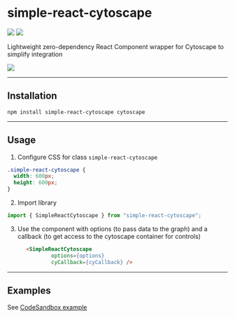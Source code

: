 # simple-react-cytoscape  
![](https://img.shields.io/badge/license-MIT-blue.svg)
![](https://img.shields.io/npm/v/simple-react-cytoscape) 

Lightweight zero-dependency React Component wrapper for Cytoscape to simplify integration


![](https://media.giphy.com/media/u6YvibOl5Ewn0LJE4h/giphy.gif)

---

## Installation
```
npm install simple-react-cytoscape cytoscape
```

---

## Usage
1) Configure CSS for class `simple-react-cytoscape`
```css
.simple-react-cytoscape {
  width: 600px;
  height: 600px;
}
```
2) Import library
```js
import { SimpleReactCytoscape } from "simple-react-cytoscape";
```
3) Use the component with options (to pass data to the graph) and a callback (to get access to the cytoscape container for controls)
```html
      <SimpleReactCytoscape
              options={options} 
              cyCallback={cyCallback} />
```

---

## Examples
See [CodeSandbox example](https://codesandbox.io/s/simple-react-cytoscape-5dx2o)

